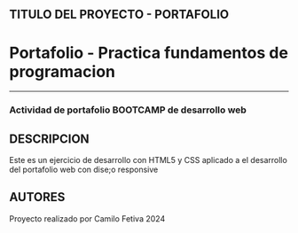 ## TITULO DEL PROYECTO - PORTAFOLIO

<h1>Portafolio - Practica fundamentos de programacion</h1>

<hr>

<h3> Actividad de portafolio BOOTCAMP de desarrollo web</h3>

## DESCRIPCION

<p>Este es un ejercicio de desarrollo con HTML5 y CSS aplicado a el desarrollo del portafolio web con dise;o responsive</p>

## AUTORES

Proyecto realizado por Camilo Fetiva 2024